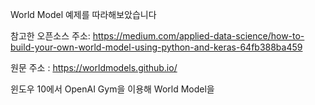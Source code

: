 World Model 예제를 따라해보았습니다

참고한 오픈소스 주소: https://medium.com/applied-data-science/how-to-build-your-own-world-model-using-python-and-keras-64fb388ba459

원문 주소 : https://worldmodels.github.io/

윈도우 10에서 OpenAI Gym을 이용해 World Model을 
